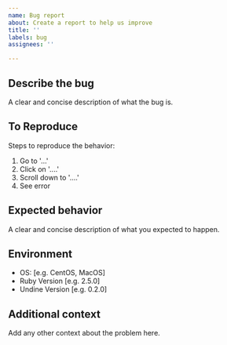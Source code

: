 ```yaml
---
name: Bug report
about: Create a report to help us improve
title: ''
labels: bug
assignees: ''

---
```


## Describe the bug

A clear and concise description of what the bug is.

## To Reproduce

Steps to reproduce the behavior:
1. Go to '...'
2. Click on '....'
3. Scroll down to '....'
4. See error

## Expected behavior

A clear and concise description of what you expected to happen.

## Environment

- OS: [e.g. CentOS, MacOS]
- Ruby Version [e.g. 2.5.0]
- Undine Version [e.g. 0.2.0]

## Additional context

Add any other context about the problem here.
